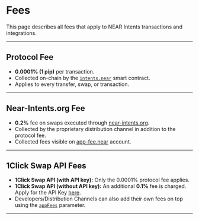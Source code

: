 # Fees

This page describes all fees that apply to NEAR Intents transactions and integrations.

---

## Protocol Fee

* **0.0001% (1 pip)** per transaction.
* Collected on-chain by the [`intents.near`](https://nearblocks.io/address/intents.near) smart contract.
* Applies to every transfer, swap, or transaction.

---

## Near-Intents.org Fee

* **0.2%** fee on swaps executed through [near-intents.org](https://near-intents.org).
* Collected by the proprietary distribution channel in addition to the protocol fee.
* Collected fees visible on [app-fee.near](https://near-intents.org/account?user=near:app-fee.near) account.

---

## 1Click Swap API Fees

* **1Click Swap API (with API key):** Only the 0.0001% protocol fee applies.
* **1Click Swap API (without API key):** An additional **0.1%** fee is charged. Apply for the API Key [here](https://docs.google.com/forms/d/e/1FAIpQLSdrSrqSkKOMb_a8XhwF0f7N5xZ0Y5CYgyzxiAuoC2g4a2N68g/viewform).
* Developers/Distribution Channels can also add their own fees on top using the [`appFees`](https://docs.near-intents.org/near-intents/integration/distribution-channels/1click-app-fees-calculation) parameter.

---

